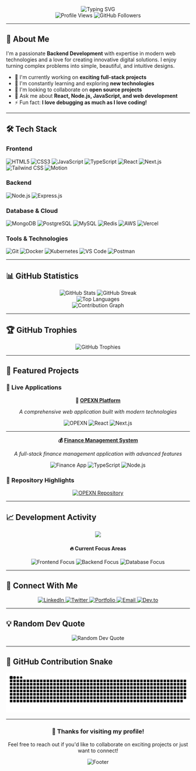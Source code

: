 <div align="center">
  <img src="https://readme-typing-svg.herokuapp.com?font=Fira+Code&size=30&duration=3000&pause=1000&color=2F81F7&center=true&vCenter=true&width=700&lines=Hi+there!+I'm+Sanjeev+%F0%9F%91%8B;Full-Stack+Web+Developer;Building+Amazing+Digital+Experiences" alt="Typing SVG" />
</div>

<div align="center">
  <img src="https://komarev.com/ghpvc/?username=sanjeev0303&label=Profile%20views&color=0e75b6&style=flat" alt="Profile Views" />
  <img src="https://img.shields.io/github/followers/sanjeev0303?label=Followers&style=social" alt="GitHub Followers" />
</div>

---

## 🚀 About Me

I'm a passionate **Backend Development** with expertise in modern web technologies and a love for creating innovative digital solutions. I enjoy turning complex problems into simple, beautiful, and intuitive designs.

- 🔭 I'm currently working on **exciting full-stack projects**
- 🌱 I'm constantly learning and exploring **new technologies**
- 👯 I'm looking to collaborate on **open source projects**
- 💬 Ask me about **React, Node.js, JavaScript, and web development**
- ⚡ Fun fact: **I love debugging as much as I love coding!**

---

## 🛠️ Tech Stack

### Frontend
<div align="left">
  <img src="https://img.shields.io/badge/HTML5-E34F26?style=for-the-badge&logo=html5&logoColor=white" alt="HTML5" />
  <img src="https://img.shields.io/badge/CSS3-1572B6?style=for-the-badge&logo=css3&logoColor=white" alt="CSS3" />
  <img src="https://img.shields.io/badge/JavaScript-F7DF1E?style=for-the-badge&logo=javascript&logoColor=black" alt="JavaScript" />
  <img src="https://img.shields.io/badge/TypeScript-007ACC?style=for-the-badge&logo=typescript&logoColor=white" alt="TypeScript" />
  <img src="https://img.shields.io/badge/React-20232A?style=for-the-badge&logo=react&logoColor=61DAFB" alt="React" />
  <img src="https://img.shields.io/badge/Next.js-000000?style=for-the-badge&logo=next.js&logoColor=white" alt="Next.js" />
  <img src="https://img.shields.io/badge/Tailwind_CSS-38B2AC?style=for-the-badge&logo=tailwind-css&logoColor=white" alt="Tailwind CSS" />
   <img src="https://img.shields.io/badge/Motion-38B2AC?style=for-the-badge&logo=motion&logoColor=white" alt="Motion" />
</div>

### Backend
<div align="left">
  <img src="https://img.shields.io/badge/Node.js-43853D?style=for-the-badge&logo=node.js&logoColor=white" alt="Node.js" />
  <img src="https://img.shields.io/badge/Express.js-404D59?style=for-the-badge&logo=express&logoColor=white" alt="Express.js" />
</div>

### Database & Cloud
<div align="left">
  <img src="https://img.shields.io/badge/MongoDB-4EA94B?style=for-the-badge&logo=mongodb&logoColor=white" alt="MongoDB" />
  <img src="https://img.shields.io/badge/PostgreSQL-316192?style=for-the-badge&logo=postgresql&logoColor=white" alt="PostgreSQL" />
  <img src="https://img.shields.io/badge/MySQL-00000F?style=for-the-badge&logo=mysql&logoColor=white" alt="MySQL" />
  <img src="https://img.shields.io/badge/Redis-DC382D?style=for-the-badge&logo=redis&logoColor=white" alt="Redis" />
  <img src="https://img.shields.io/badge/Amazon_AWS-232F3E?style=for-the-badge&logo=amazon-aws&logoColor=white" alt="AWS" />
  <img src="https://img.shields.io/badge/Vercel-000000?style=for-the-badge&logo=vercel&logoColor=white" alt="Vercel" />
</div>

### Tools & Technologies
<div align="left">
  <img src="https://img.shields.io/badge/Git-F05032?style=for-the-badge&logo=git&logoColor=white" alt="Git" />
  <img src="https://img.shields.io/badge/Docker-2496ED?style=for-the-badge&logo=docker&logoColor=white" alt="Docker" />
  <img src="https://img.shields.io/badge/Kubernetes-326CE5?style=for-the-badge&logo=kubernetes&logoColor=white" alt="Kubernetes" />
  <img src="https://img.shields.io/badge/VS_Code-007ACC?style=for-the-badge&logo=visual-studio-code&logoColor=white" alt="VS Code" />
  <img src="https://img.shields.io/badge/Postman-FF6C37?style=for-the-badge&logo=postman&logoColor=white" alt="Postman" />
</div>

---

## 📊 GitHub Statistics

<div align="center">
  <img src="https://github-readme-stats.vercel.app/api?username=shivajee98&show_icons=true&theme=tokyonight&hide_border=true&count_private=true" alt="GitHub Stats" height="165" />
  <img src="https://github-readme-streak-stats.herokuapp.com/?user=shivajee98&theme=tokyonight&hide_border=true" alt="GitHub Streak" height="165" />
</div>

<div align="center">
  <img src="https://github-readme-stats.vercel.app/api/top-langs/?username=shivajee98&layout=compact&theme=tokyonight&hide_border=true&langs_count=8" alt="Top Languages" />
</div>

<div align="center">
  <img src="https://github-readme-activity-graph.vercel.app/graph?username=shivajee98&theme=tokyo-night&hide_border=true&area=true" alt="Contribution Graph" />
</div>

---

## 🏆 GitHub Trophies

<div align="center">
  <img src="https://github-profile-trophy.vercel.app/?username=shivajee98&theme=tokyonight&no-frame=true&no-bg=false&margin-w=4&row=1" alt="GitHub Trophies" />
</div>

---

## 🚀 Featured Projects

### 🌟 Live Applications

<div align="center">
  
  **🔗 [OPEXN Platform](https://opexn.vercel.app/)**
  
  *A comprehensive web application built with modern technologies*
  
  ![OPEXN](https://img.shields.io/badge/Live-OPEXN-success?style=for-the-badge&logo=vercel)
  ![React](https://img.shields.io/badge/React-20232A?style=for-the-badge&logo=react&logoColor=61DAFB)
  ![Next.js](https://img.shields.io/badge/Next.js-000000?style=for-the-badge&logo=next.js&logoColor=white)
  
  ---
  
  **💰 [Finance Management System](https://finance-management-ebon-iota.vercel.app/)**
  
  *A full-stack finance management application with advanced features*
  
  ![Finance App](https://img.shields.io/badge/Live-Finance%20App-success?style=for-the-badge&logo=vercel)
  ![TypeScript](https://img.shields.io/badge/TypeScript-007ACC?style=for-the-badge&logo=typescript&logoColor=white)
  ![Node.js](https://img.shields.io/badge/Node.js-43853D?style=for-the-badge&logo=node.js&logoColor=white)
  
</div>

### 📂 Repository Highlights

<div align="center">
  <a href="https://github.com/shivajee98">
    <img src="https://github-readme-stats.vercel.app/api/pin/?username=shivajee98&repo=opexn&theme=tokyonight&hide_border=true" alt="OPEXN Repository" />
  </a>
</div>

---

## 📈 Development Activity

<div align="center">
  <img src="https://github-readme-streak-stats-eta-bice.vercel.app?user=shivajee98&theme=blue-navy&fire=#EB5454FF)](https://git.io/streak-stats" />
</div>

<div align="center">
  <h4>🔥 Current Focus Areas</h4>
  <img src="https://img.shields.io/badge/Frontend-React%20%7C%20Next.js-blue?style=for-the-badge" alt="Frontend Focus" />
  <img src="https://img.shields.io/badge/Backend-Node.js%20%7C%20Express-green?style=for-the-badge" alt="Backend Focus" />
  <img src="https://img.shields.io/badge/Database-MongoDB%20%7C%20PostgreSQL-orange?style=for-the-badge" alt="Database Focus" />
</div>

---

## 🤝 Connect With Me

<div align="center">
  <a href="https://linkedin.com/in/shivajee98" target="_blank">
    <img src="https://img.shields.io/badge/LinkedIn-0077B5?style=for-the-badge&logo=linkedin&logoColor=white" alt="LinkedIn" />
  </a>
  <a href="https://twitter.com/shivajee98" target="_blank">
    <img src="https://img.shields.io/badge/Twitter-1DA1F2?style=for-the-badge&logo=twitter&logoColor=white" alt="Twitter" />
  </a>
  <a href="https://shivajee.dev" target="_blank">
    <img src="https://img.shields.io/badge/Portfolio-FF5722?style=for-the-badge&logo=google-chrome&logoColor=white" alt="Portfolio" />
  </a>
  <a href="mailto:ultimateintimater@gmail.com">
    <img src="https://img.shields.io/badge/Email-D14836?style=for-the-badge&logo=gmail&logoColor=white" alt="Email" />
  </a>
  <a href="https://dev.to/shivajee98" target="_blank">
    <img src="https://img.shields.io/badge/Dev.to-0A0A0A?style=for-the-badge&logo=dev.to&logoColor=white" alt="Dev.to" />
  </a>
</div>

---

## 💡 Random Dev Quote

<div align="center">
  <img src="https://quotes-github-readme.vercel.app/api?type=horizontal&theme=tokyonight" alt="Random Dev Quote" />
</div>

---

## 🐍 GitHub Contribution Snake

<div align="center">
  <picture>
    <source media="(prefers-color-scheme: dark)" srcset="https://github.com/shivajee98/shivajee98/blob/output/github-snake-dark.svg">
    <source media="(prefers-color-scheme: light)" srcset="https://github.com/shivajee98/shivajee98/blob/output/github-snake-light.svg">
    <img alt="github contribution grid snake animation" src="https://github.com/shivajee98/shivajee98/blob/output/github-snake-dark.svg">
  </picture>
</div>

---

<div align="center">
  <h3>💖 Thanks for visiting my profile!</h3>
  <p>Feel free to reach out if you'd like to collaborate on exciting projects or just want to connect!</p>
  
  <img src="https://capsule-render.vercel.app/api?type=waving&color=gradient&height=100&section=footer" alt="Footer" />
</div>



